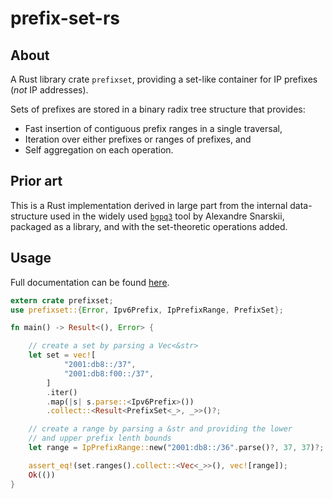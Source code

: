 # prefix-set-rs

## About

A Rust library crate `prefixset`, providing a set-like container for IP
prefixes (*not* IP addresses).

Sets of prefixes are stored in a binary radix tree structure that provides:

- Fast insertion of contiguous prefix ranges in a single traversal,
- Iteration over either prefixes or ranges of prefixes, and
- Self aggregation on each operation.

## Prior art

This is a Rust implementation derived in large part from the internal
data-structure used in the widely used [`bgpq3`] tool by Alexandre Snarskii,
packaged as a library, and with the set-theoretic operations added.

## Usage

Full documentation can be found [here](https://docs.rs/prefixset/).

``` rust
extern crate prefixset;
use prefixset::{Error, Ipv6Prefix, IpPrefixRange, PrefixSet};

fn main() -> Result<(), Error> {

    // create a set by parsing a Vec<&str>
    let set = vec![
            "2001:db8::/37",
            "2001:db8:f00::/37",
        ]
        .iter()
        .map(|s| s.parse::<Ipv6Prefix>())
        .collect::<Result<PrefixSet<_>, _>>()?;

    // create a range by parsing a &str and providing the lower
    // and upper prefix lenth bounds
    let range = IpPrefixRange::new("2001:db8::/36".parse()?, 37, 37)?;

    assert_eq!(set.ranges().collect::<Vec<_>>(), vec![range]);
    Ok(())
}
```

[`bgpq3`]: https://github.com/snar/bgpq3
